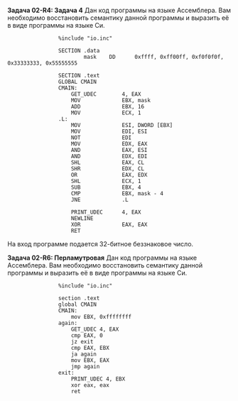 **Задача 02-R4: Задача 4**
Дан код программы на языке Ассемблера. Вам необходимо восстановить семантику данной программы и выразить её в виде программы на языке Си.

                    %include "io.inc"

                    SECTION .data
                            mask    DD      0xffff, 0xff00ff, 0xf0f0f0f, 0x33333333, 0x55555555

                    SECTION .text
                    GLOBAL CMAIN
                    CMAIN:
                        GET_UDEC        4, EAX
                        MOV             EBX, mask
                        ADD             EBX, 16
                        MOV             ECX, 1
                    .L:
                        MOV             ESI, DWORD [EBX]
                        MOV             EDI, ESI
                        NOT             EDI
                        MOV             EDX, EAX
                        AND             EAX, ESI
                        AND             EDX, EDI
                        SHL             EAX, CL
                        SHR             EDX, CL
                        OR              EAX, EDX
                        SHL             ECX, 1
                        SUB             EBX, 4
                        CMP             EBX, mask - 4
                        JNE             .L
                    
                        PRINT_UDEC      4, EAX
                        NEWLINE
                        XOR             EAX, EAX
                        RET
                
На вход программе подается 32-битное беззнаковое число.

**Задача 02-R6: Перламутровая**
Дан код программы на языке Ассемблера. Вам необходимо восстановить семантику данной программы и выразить её в виде программы на языке Си.

                    %include "io.inc"

                    section .text
                    global CMAIN
                    CMAIN:
                        mov EBX, 0xffffffff
                    again:
                        GET_UDEC 4, EAX
                        cmp EAX, 0
                        jz exit
                        cmp EAX, EBX
                        ja again
                        mov EBX, EAX
                        jmp again
                    exit:   
                        PRINT_UDEC 4, EBX
                        xor eax, eax
                        ret
